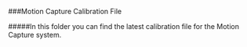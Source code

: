 ###Motion Capture Calibration File

#####In this folder you can find the latest calibration file for the Motion Capture system. 
